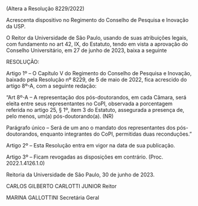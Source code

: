 (Altera a Resolução 8229/2022)

Acrescenta dispositivo no Regimento do Conselho de Pesquisa e Inovação da USP.

O Reitor da Universidade de São Paulo, usando de suas atribuições legais, com fundamento no art 42, IX, do Estatuto, tendo em vista a aprovação do Conselho Universitário, em 27 de junho de 2023, baixa a seguinte

RESOLUÇÃO:

Artigo 1º – O Capítulo V do Regimento do Conselho de Pesquisa e Inovação, baixado pela Resolução nº 8229, de 5 de maio de 2022, fica acrescido do artigo 8º-A, com a seguinte redação:

“Art 8º-A – A representação dos pós-doutorandos, em cada Câmara, será eleita entre seus representantes no CoPI, observada a porcentagem referida no artigo 25, § 1º, item 3 do Estatuto, assegurada a presença de, pelo menos, um(a) pós-doutorando(a). (NR)

Parágrafo único – Será de um ano o mandato dos representantes dos pós-doutorandos, enquanto integrantes do CoPI, permitidas duas reconduções.”

Artigo 2º – Esta Resolução entra em vigor na data de sua publicação.

Artigo 3º – Ficam revogadas as disposições em contrário. (Proc. 2022.1.4126.1.0)

Reitoria da Universidade de São Paulo, 30 de junho de 2023.

CARLOS GILBERTO CARLOTTI JUNIOR
Reitor

MARINA GALLOTTINI
Secretária Geral